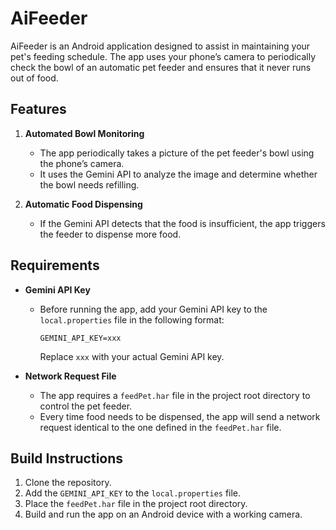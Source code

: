 # AiFeeder

AiFeeder is an Android application designed to assist in maintaining your pet's feeding schedule. The app uses your phone’s camera to periodically check the bowl of an automatic pet feeder and ensures that it never runs out of food.

## Features

1. **Automated Bowl Monitoring**
   - The app periodically takes a picture of the pet feeder's bowl using the phone’s camera.
   - It uses the Gemini API to analyze the image and determine whether the bowl needs refilling.

2. **Automatic Food Dispensing**
   - If the Gemini API detects that the food is insufficient, the app triggers the feeder to dispense more food.

## Requirements

- **Gemini API Key**
  - Before running the app, add your Gemini API key to the `local.properties` file in the following format:
    ```
    GEMINI_API_KEY=xxx
    ```
    Replace `xxx` with your actual Gemini API key.

- **Network Request File**
  - The app requires a `feedPet.har` file in the project root directory to control the pet feeder.
  - Every time food needs to be dispensed, the app will send a network request identical to the one defined in the `feedPet.har` file.

## Build Instructions

1. Clone the repository.
2. Add the `GEMINI_API_KEY` to the `local.properties` file.
3. Place the `feedPet.har` file in the project root directory.
4. Build and run the app on an Android device with a working camera.
